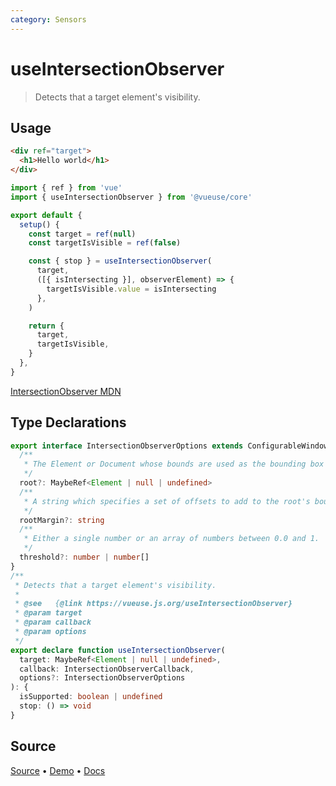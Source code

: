 ```yaml
---
category: Sensors
---
```


# useIntersectionObserver

> Detects that a target element's visibility.

## Usage

```html
<div ref="target">
  <h1>Hello world</h1>
</div>
```

```js
import { ref } from 'vue'
import { useIntersectionObserver } from '@vueuse/core'

export default {
  setup() {
    const target = ref(null)
    const targetIsVisible = ref(false)

    const { stop } = useIntersectionObserver(
      target,
      ([{ isIntersecting }], observerElement) => {
        targetIsVisible.value = isIntersecting
      },
    )

    return {
      target,
      targetIsVisible,
    }
  },
}
```

[IntersectionObserver MDN](https://developer.mozilla.org/en-US/docs/Web/API/IntersectionObserver/IntersectionObserver)


<!--FOOTER_STARTS-->
## Type Declarations

```typescript
export interface IntersectionObserverOptions extends ConfigurableWindow {
  /**
   * The Element or Document whose bounds are used as the bounding box when testing for intersection.
   */
  root?: MaybeRef<Element | null | undefined>
  /**
   * A string which specifies a set of offsets to add to the root's bounding_box when calculating intersections.
   */
  rootMargin?: string
  /**
   * Either a single number or an array of numbers between 0.0 and 1.
   */
  threshold?: number | number[]
}
/**
 * Detects that a target element's visibility.
 *
 * @see   {@link https://vueuse.js.org/useIntersectionObserver}
 * @param target
 * @param callback
 * @param options
 */
export declare function useIntersectionObserver(
  target: MaybeRef<Element | null | undefined>,
  callback: IntersectionObserverCallback,
  options?: IntersectionObserverOptions
): {
  isSupported: boolean | undefined
  stop: () => void
}
```

## Source

[Source](https://github.com/vueuse/vueuse/blob/master/packages/core/useIntersectionObserver/index.ts) • [Demo](https://github.com/vueuse/vueuse/blob/master/packages/core/useIntersectionObserver/demo.vue) • [Docs](https://github.com/vueuse/vueuse/blob/master/packages/core/useIntersectionObserver/index.md)


<!--FOOTER_ENDS-->